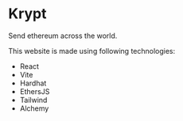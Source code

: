 # Krypt
Send ethereum across the world.  

This website is made using following technologies:  
- React
- Vite
- Hardhat
- EthersJS
- Tailwind
- Alchemy
